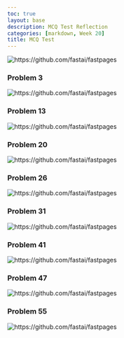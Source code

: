 ```yaml
---
toc: true
layout: base
description: MCQ Test Reflection
categories: [markdown, Week 20]
title: MCQ Test 
---
```


![]({{site.baseurl}}/images/2018-practice-exam-mcq.PNG "https://github.com/fastai/fastpages")

### Problem 3
![]({{site.baseurl}}/images/2018exam3.PNG "https://github.com/fastai/fastpages")

### Problem 13
![]({{site.baseurl}}/images/2018mcq13.PNG "https://github.com/fastai/fastpages")

### Problem 20
![]({{site.baseurl}}/images/2018mcq20.PNG "https://github.com/fastai/fastpages")

### Problem 26
![]({{site.baseurl}}/images/2018mcq26.PNG "https://github.com/fastai/fastpages")

### Problem 31
![]({{site.baseurl}}/images/2018mcq31.PNG "https://github.com/fastai/fastpages")

### Problem 41
![]({{site.baseurl}}/images/2018mcq41.PNG "https://github.com/fastai/fastpages")

### Problem 47
![]({{site.baseurl}}/images/2018mcq47.PNG "https://github.com/fastai/fastpages")

### Problem 55
![]({{site.baseurl}}/images/2018mcq55.PNG "https://github.com/fastai/fastpages")









